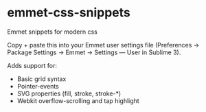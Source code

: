 # emmet-css-snippets
Emmet snippets for modern css

Copy + paste this into your Emmet user settings file (Preferences -> Package Settings -> Emmet -> Settings — User in Sublime 3).

Adds support for:
* Basic grid syntax
* Pointer-events
* SVG properties (fill, stroke, stroke-*)
* Webkit overflow-scrolling and tap highlight
